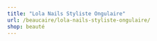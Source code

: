 ```yaml
---
title: "Lola Nails Styliste Ongulaire"
url: /beaucaire/lola-nails-styliste-ongulaire/
shop: beauté
---
```

